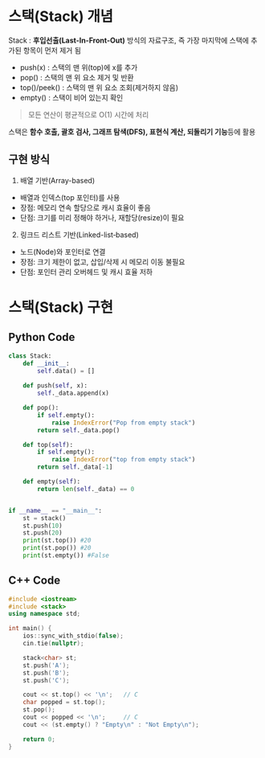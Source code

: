 # 스택(Stack) 개념 

Stack : **후입선출(Last-In-Front-Out)** 방식의 자료구조, 즉 가장 마지막에 스택에 추가된 항목이 먼저 제거 됨

* push(x) : 스택의 맨 위(top)에 x를 추가
* pop() : 스택의 맨 위 요소 제거 및 반환
* top()/peek() : 스택의 맨 위 요소 조회(제거하지 않음)
* empty() : 스택이 비어 있는지 확인

> 모든 연산이 평균적으로 O(1) 시간에 처리

스택은 **함수 호출, 괄호 검사, 그래프 탐색(DFS), 표현식 계산, 되돌리기 기능**등에 활용

## 구현 방식

1. 배열 기반(Array-based)
* 배열과 인덱스(top 포인터)를 사용
* 장점: 메모리 연속 할당으로 캐시 효율이 좋음
* 단점: 크기를 미리 정해야 하거나, 재할당(resize)이 필요

2. 링크드 리스트 기반(Linked-list‑based)
* 노드(Node)와 포인터로 연결
* 장점: 크기 제한이 없고, 삽입/삭제 시 메모리 이동 불필요
* 단점: 포인터 관리 오버헤드 및 캐시 효율 저하

# 스택(Stack) 구현

## Python Code

```python
class Stack:
    def __init__:
        self.data() = []
    
    def push(self, x):
        self._data.append(x)

    def pop():
        if self.empty():
            raise IndexError("Pop from empty stack")
        return self._data.pop()

    def top(self):
        if self.empty():
            raise IndexError("top from empty stack")
        return self._data[-1]

    def empty(self):
        return len(self._data) == 0


if __name__ == "__main__":
    st = stack()
    st.push(10)
    st.push(20)
    print(st.top()) #20
    print(st.pop()) #20
    print(st.empty()) #False

```

## C++ Code

```c++
#include <iostream>
#include <stack>
using namespace std;

int main() {
    ios::sync_with_stdio(false);
    cin.tie(nullptr);

    stack<char> st;
    st.push('A');
    st.push('B');
    st.push('C');

    cout << st.top() << '\n';   // C
    char popped = st.top();
    st.pop();
    cout << popped << '\n';     // C
    cout << (st.empty() ? "Empty\n" : "Not Empty\n");

    return 0;
}

```
